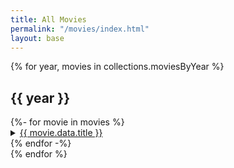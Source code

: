 ```yaml
---
title: All Movies
permalink: "/movies/index.html"
layout: base
---
```



<div class="all-movies">
{% for year, movies in collections.moviesByYear %}
<div id="movies-{{ year }}">

## {{ year }}

<div class="all-movies movie-list">
{%- for movie in movies %}
<details>
	<summary>
		<a href="{{movie.url}}" title="{{ movie.data.showtime[0] | dateformat }}">{{ movie.data.title }}</a> 
	</summary>
	<p>{{ movie.data.excerpt }}</p>
	<ul class="showtime-list">
		{% for showtime in movie.data.showtime -%}
		<li>{{ showtime | dateformat }}</li>
		{%- endfor %}
	</ul>
</details>
{% endfor -%}
</div><!-- .all-movies movie-list -->
</div><!-- #movies-{{ year }} -->
{% endfor %}
</div><!-- .all-movies -->
